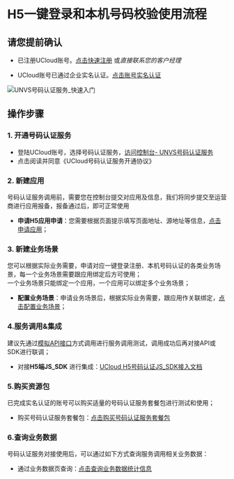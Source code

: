 # H5一键登录和本机号码校验使用流程


## 请您提前确认

- 已注册UCloud账号。[点击快速注册](https://passport.ucloud.cn/#register) 或*直接联系您的客户经理*    

- UCloud账号已通过企业实名认证。[点击账号实名认证](https://console.ucloud.cn/uaccount/authentication)

![UNVS号码认证服务_快速入门](../unvs/images/guide/UNVS号码认证服务_快速入门指南V1.0.png)


## 操作步骤    

### **1. 开通号码认证服务**

- 登陆UCloud账号，选择号码认证服务，[访问控制台- UNVS号码认证服务](https://console.ucloud.cn/unvs) 
- 点击阅读并同意《UCloud号码认证服务开通协议》


### **2. 新建应用**

号码认证服务调用前，需要您在控制台提交对应用及信息，我们将同步提交至运营商进行应用报备，报备通过后，即可正常使用
- **申请H5应用申请**：您需要根据页面提示填写页面地址、源地址等信息，[点击申请应用](https://console.ucloud.cn/unvs/application)；



### **3. 新建业务场景**
您可以根据实际业务需要，申请对应一键登录注册、本机号码认证的各类业务场景，每一个业务场景需要跟应用绑定后方可使用；   
一个业务场景只能绑定一个应用，一个应用可以绑定多个业务场景；
- **配置业务场景**：申请业务场景后，根据实际业务需要，跟应用作关联绑定，[点击配置业务场景](https://console.ucloud.cn/unvs/application)；



### **4.服务调用&集成**

建议先通过[模拟API接口](https://docs.ucloud.cn/api/unvs-api/index)方式调用进行服务调用测试，调用成功后再对接API或SDK进行联调；
- 对接**H5端JS_SDK** 进行集成：[UCloud H5号码认证JS_SDK接入文档 ](https://github.com/ucloud/unvs-h5-sdk)

### **5.购买资源包**

已完成实名认证的账号可以购买适量的号码认证服务套餐包进行测试和使用；
- 购买号码认证服务套餐包：[点击购买号码认证服务套餐包](https://console.ucloud.cn/unvs/buy) 


### **6.查询业务数据**

号码认证服务对接使用后，可以通过如下方式查询服务调用相关业务数据：
- 通过业务数据页查询：[点击查询业务数据统计信息](https://console.ucloud.cn/unvs/application) 


